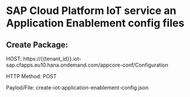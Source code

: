 # SAP Cloud Platform IoT service an Application Enablement config files

## Create Package:

HOST: https://{{tenant_id}}.iot-sap.cfapps.eu10.hana.ondemand.com/appcore-conf/Configuration

HTTP Method: POST

Paylod/File: create-iot-application-enablement-config.json
